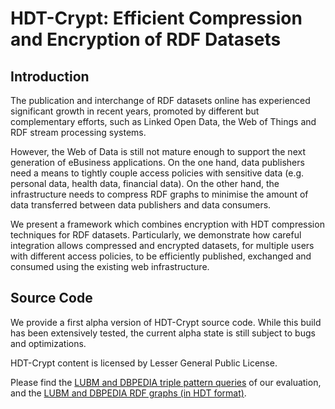 # HDT-Crypt: Efficient Compression and Encryption of RDF Datasets

## Introduction

The publication and interchange of RDF datasets online has experienced significant growth in recent years, promoted by different but complementary efforts, such as Linked Open Data, the Web of Things and RDF stream processing systems.

However, the Web of Data is still not mature enough to support the next generation of eBusiness applications. On the one hand, data publishers need a means to tightly couple access policies with sensitive data (e.g. personal data, health data, financial data). On the other hand, the infrastructure needs to compress RDF graphs to minimise the amount of data transferred between data publishers and data consumers.

We present a framework which combines encryption with HDT compression techniques for RDF datasets. Particularly, we demonstrate how careful integration allows compressed and encrypted datasets, for multiple users with different access policies, to be efficiently published, exchanged and consumed using the existing web infrastructure.

## Source Code

We provide a first alpha version of HDT-Crypt source code. While this build has been extensively tested, the current alpha state is still subject to bugs and optimizations.

HDT-Crypt content is licensed by Lesser General Public License.

Please find the [LUBM and DBPEDIA triple pattern queries](../src/main/resources/queries) of our evaluation, and the [LUBM and DBPEDIA RDF graphs (in HDT format)](ftp://nassdataweb.infor.uva.es/ComCrypt/).

